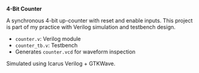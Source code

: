 **4-Bit Counter**

A synchronous 4-bit up-counter with reset and enable inputs. This project is part of my practice with Verilog simulation and testbench design.

- `counter.v`: Verilog module
- `counter_tb.v`: Testbench
- Generates `counter.vcd` for waveform inspection

Simulated using Icarus Verilog + GTKWave.
